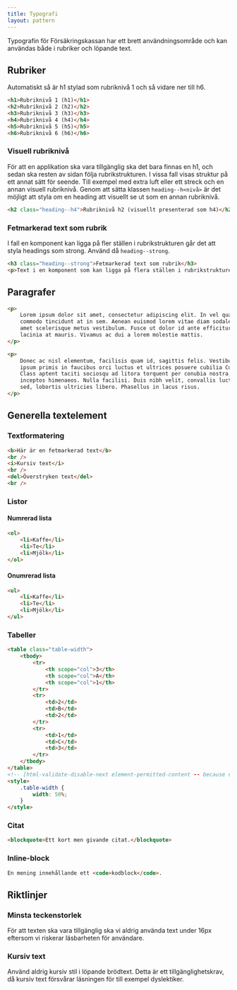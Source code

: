 ```yaml
---
title: Typografi
layout: pattern
---
```


Typografin för Försäkringskassan har ett brett användningsområde och kan användas både i rubriker och löpande text.

## Rubriker

Automatiskt så är h1 stylad som rubriknivå 1 och så vidare ner till h6.

```html
<h1>Rubriknivå 1 (h1)</h1>
<h2>Rubriknivå 2 (h2)</h2>
<h3>Rubriknivå 3 (h3)</h3>
<h4>Rubriknivå 4 (h4)</h4>
<h5>Rubriknivå 5 (h5)</h5>
<h6>Rubriknivå 6 (h6)</h6>
```

### Visuell rubriknivå

För att en applikation ska vara tillgänglig ska det bara finnas en h1, och sedan ska resten av sidan följa rubrikstrukturen.
I vissa fall visas struktur på ett annat sätt för seende. Till exempel med extra luft eller ett streck och en annan visuell rubriknivå.
Genom att sätta klassen `heading--h<nivå>` är det möjligt att styla om en heading att visuellt se ut som en annan rubriknivå.

```html
<h2 class="heading--h4">Rubriknivå h2 (visuellt presenterad som h4)</h2>
```

### Fetmarkerad text som rubrik

I fall en komponent kan ligga på fler ställen i rubrikstrukturen går det att styla headings som strong. Använd då `heading--strong`.

```html
<h3 class="heading--strong">Fetmarkerad text som rubrik</h3>
<p>Text i en komponent som kan ligga på flera ställen i rubrikstrukturen.</p>
```

## Paragrafer

```html
<p>
    Lorem ipsum dolor sit amet, consectetur adipiscing elit. In vel quam eget ex
    commodo tincidunt at in sem. Aenean euismod lorem vitae diam sodales, sit
    amet scelerisque metus vestibulum. Fusce ut dolor id ante efficitur tempor
    lacinia at mauris. Vivamus ac dui a lorem molestie mattis.
</p>

<p>
    Donec ac nisl elementum, facilisis quam id, sagittis felis. Vestibulum ante
    ipsum primis in faucibus orci luctus et ultrices posuere cubilia Curae;
    Class aptent taciti sociosqu ad litora torquent per conubia nostra, per
    inceptos himenaeos. Nulla facilisi. Duis nibh velit, convallis luctus quam
    sed, lobortis ultricies libero. Phasellus in lacus risus.
</p>
```

## Generella textelement

### Textformatering

```html
<b>Här är en fetmarkerad text</b>
<br />
<i>Kursiv text</i>
<br />
<del>Överstryken text</del>
<br />
```

### Listor

#### Numrerad lista

```html
<ol>
    <li>Kaffe</li>
    <li>Te</li>
    <li>Mjölk</li>
</ol>
```

#### Onumrerad lista

```html
<ul>
    <li>Kaffe</li>
    <li>Te</li>
    <li>Mjölk</li>
</ul>
```

### Tabeller

```html
<table class="table-width">
    <tbody>
        <tr>
            <th scope="col">3</th>
            <th scope="col">A</th>
            <th scope="col">1</th>
        </tr>
        <tr>
            <td>2</td>
            <td>B</td>
            <td>2</td>
        </tr>
        <tr>
            <td>1</td>
            <td>C</td>
            <td>3</td>
        </tr>
    </tbody>
</table>
<!-- [html-validate-disable-next element-permitted-content -- because next is a live example] -->
<style>
    .table-width {
        width: 50%;
    }
</style>
```

### Citat

```html
<blockquote>Ett kort men givande citat.</blockquote>
```

### Inline-block

```html
En mening innehållande ett <code>kodblock</code>.
```

## Riktlinjer

### Minsta teckenstorlek

För att texten ska vara tillgänglig ska vi aldrig använda text under 16px eftersom vi riskerar läsbarheten för användare.

### Kursiv text

Använd aldrig kursiv stil i löpande brödtext. Detta är ett tillgänglighetskrav, då kursiv text försvårar läsningen för till exempel dyslektiker.
